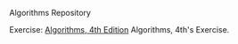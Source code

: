 Algorithms Repository

  Exercise:
    [Algorithms, 4th Edition](https://algs4.cs.princeton.edu/home/)
    Algorithms, 4th's Exercise.
